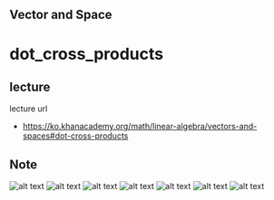 Vector and Space
----------------

# dot_cross_products

## lecture
lecture url
- https://ko.khanacademy.org/math/linear-algebra/vectors-and-spaces#dot-cross-products


## Note

![alt text](dot_cross_products_1.jpg)
![alt text](dot_cross_products_2.jpg)
![alt text](dot_cross_products_3.jpg)
![alt text](dot_cross_products_4.jpg)
![alt text](dot_cross_products_5.jpg)
![alt text](dot_cross_products_6.jpg)
![alt text](dot_cross_products_7.jpg)